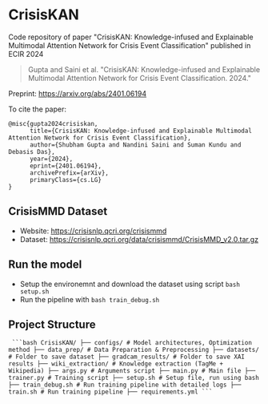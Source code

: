 # CrisisKAN
Code repository of paper "CrisisKAN: Knowledge-infused and Explainable Multimodal Attention Network for Crisis Event Classification" published in ECIR 2024


> Gupta and Saini et al. "CrisisKAN: Knowledge-infused and Explainable Multimodal Attention Network for Crisis Event Classification. 2024."

Preprint: https://arxiv.org/abs/2401.06194

To cite the paper:
```
@misc{gupta2024crisiskan,
      title={CrisisKAN: Knowledge-infused and Explainable Multimodal Attention Network for Crisis Event Classification}, 
      author={Shubham Gupta and Nandini Saini and Suman Kundu and Debasis Das},
      year={2024},
      eprint={2401.06194},
      archivePrefix={arXiv},
      primaryClass={cs.LG}
}
```
## CrisisMMD Dataset
* Website: https://crisisnlp.qcri.org/crisismmd
* Dataset: https://crisisnlp.qcri.org/data/crisismmd/CrisisMMD_v2.0.tar.gz

## Run the model
* Setup the environemnt and download the dataset using script  `bash setup.sh`
* Run the pipeline with `bash train_debug.sh`

## Project Structure

<pre lang="bash"><code> ```bash CrisisKAN/ ├── configs/ # Model architectures, Optimization method ├── data_prep/ # Data Preparation & Preprocessing ├── datasets/ # Folder to save dataset ├── gradcam_results/ # Folder to save XAI results ├── wiki_extraction/ # Knowledge extraction (TagMe + Wikipedia) ├── args.py # Arguments script ├── main.py # Main file ├── trainer.py # Training script ├── setup.sh # Setup file, run using bash ├── train_debug.sh # Run training pipeline with detailed logs ├── train.sh # Run training pipeline ├── requirements.yml ``` </code></pre>